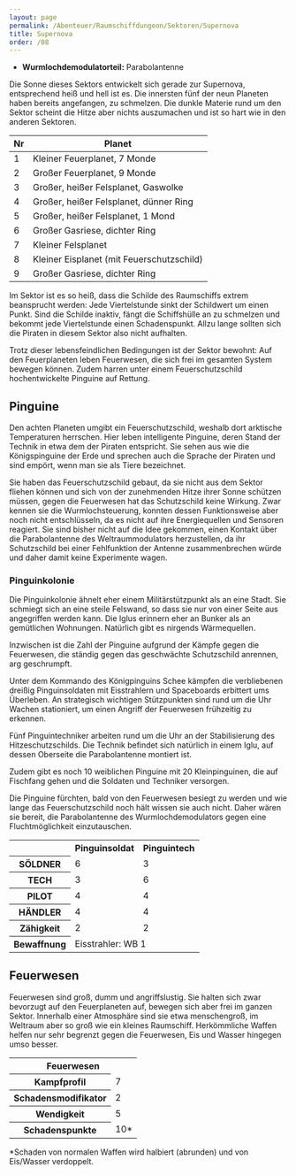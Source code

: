 ```yaml
---
layout: page
permalink: /Abenteuer/Raumschiffdungeon/Sektoren/Supernova
title: Supernova
order: /08
---
```


- **Wurmlochdemodulatorteil:** Parabolantenne

Die Sonne dieses Sektors entwickelt sich gerade zur Supernova, entsprechend heiß und hell ist es. Die innersten fünf der neun Planeten haben bereits angefangen, zu schmelzen. Die dunkle Materie rund um den Sektor scheint die Hitze aber nichts auszumachen und ist so hart wie in den anderen Sektoren.

<table>
<thead>
<tr><th>Nr</th><th>Planet</th></tr>
</thead>
<tbody>
<tr><td>1</td><td>Kleiner Feuerplanet, 7 Monde</td></tr>
<tr><td>2</td><td>Großer Feuerplanet, 9 Monde</td></tr>
<tr><td>3</td><td>Großer, heißer Felsplanet, Gaswolke</td></tr>
<tr><td>4</td><td>Großer, heißer Felsplanet, dünner Ring</td></tr>
<tr><td>5</td><td>Großer, heißer Felsplanet, 1 Mond</td></tr>
<tr><td>6</td><td>Großer Gasriese, dichter Ring</td></tr>
<tr><td>7</td><td>Kleiner Felsplanet</td></tr>
<tr><td>8</td><td>Kleiner Eisplanet (mit Feuerschutzschild)</td></tr>
<tr><td>9</td><td>Großer Gasriese, dichter Ring</td></tr>
</tbody>
</table>

Im Sektor ist es so heiß, dass die Schilde des Raumschiffs extrem beansprucht werden: Jede Viertelstunde sinkt der Schildwert um einen Punkt. Sind die Schilde inaktiv, fängt die Schiffshülle an zu schmelzen und bekommt jede Viertelstunde einen Schadenspunkt. Allzu lange sollten sich die Piraten in diesem Sektor also nicht aufhalten.

Trotz dieser lebensfeindlichen Bedingungen ist der Sektor bewohnt: Auf den Feuerplaneten leben Feuerwesen, die sich frei im gesamten System bewegen können. Zudem harren unter einem Feuerschutzschild hochentwickelte Pinguine auf Rettung.

## Pinguine

Den achten Planeten umgibt ein Feuerschutzschild, weshalb dort arktische Temperaturen herrschen. Hier leben intelligente Pinguine, deren Stand der Technik in etwa dem der Piraten entspricht. Sie sehen aus wie die Königspinguine der Erde und sprechen auch die Sprache der Piraten und sind empört, wenn man sie als Tiere bezeichnet.

Sie haben das Feuerschutzschild gebaut, da sie nicht aus dem Sektor fliehen können und sich von der zunehmenden Hitze ihrer Sonne schützen müssen, gegen die Feuerwesen hat das Schutzschild keine Wirkung. Zwar kennen sie die Wurmlochsteuerung, konnten dessen Funktionsweise aber noch nicht entschlüsseln, da es nicht auf ihre Energiequellen und Sensoren reagiert. Sie sind bisher nicht auf die Idee gekommen, einen Kontakt über die Parabolantenne des Weltraummodulators herzustellen, da ihr Schutzschild bei einer Fehlfunktion der Antenne zusammenbrechen würde und daher damit keine Experimente wagen.

### Pinguinkolonie

Die Pinguinkolonie ähnelt eher einem Militärstützpunkt als an eine Stadt. Sie schmiegt sich an eine steile Felswand, so dass sie nur von einer Seite aus angegriffen werden kann. Die Iglus erinnern eher an Bunker als an gemütlichen Wohnungen. Natürlich gibt es nirgends Wärmequellen.

Inzwischen ist die Zahl der Pinguine aufgrund der Kämpfe gegen die Feuerwesen, die ständig gegen das geschwächte Schutzschild anrennen, arg geschrumpft.

Unter dem Kommando des Königpinguins Schee kämpfen die verbliebenen dreißig Pinguinsoldaten mit Eisstrahlern und Spaceboards erbittert ums Überleben. An strategisch wichtigen Stützpunkten sind rund um die Uhr Wachen stationiert, um einen Angriff der Feuerwesen frühzeitig zu erkennen.

Fünf Pinguintechniker arbeiten rund um die Uhr an der Stabilisierung des Hitzeschutzschilds. Die Technik befindet sich natürlich in einem Iglu, auf dessen Oberseite die Parabolantenne montiert ist.

Zudem gibt es noch 10 weiblichen Pinguine mit 20 Kleinpinguinen, die auf Fischfang gehen und die Soldaten und Techniker versorgen.

Die Pinguine fürchten, bald von den Feuerwesen besiegt zu werden und wie lange das Feuerschutzschild noch hält wissen sie auch nicht. Daher wären sie bereit, die Parabolantenne des Wurmlochdemodulators gegen eine Fluchtmöglichkeit einzutauschen.

<table>
<tbody>
<tr><th> </th><th>Pinguinsoldat</th><th>Pinguintech</th></tr>
<tr><th>SÖLDNER</th><td>6</td><td>3</td></tr>
<tr><th>TECH</th><td>3</td><td>6</td></tr>
<tr><th>PILOT</th><td>4</td><td>4</td></tr>
<tr><th>HÄNDLER</th><td>4</td><td>4</td></tr>
<tr><th>Zähigkeit</th><td>2</td><td>2</td></tr>
<tr><th>Bewaffnung</th><td colspan="2">Eisstrahler: WB 1</td></tr>
</tbody>
</table>

## Feuerwesen

Feuerwesen sind groß, dumm und angriffslustig. Sie halten sich zwar bevorzugt auf den Feuerplaneten auf, bewegen sich aber frei im ganzen Sektor. Innerhalb einer Atmosphäre sind sie etwa menschengroß, im Weltraum aber so groß wie ein kleines Raumschiff. Herkömmliche Waffen helfen nur sehr begrenzt gegen die Feuerwesen, Eis und Wasser hingegen umso besser.

<table>
<tbody>
<tr><th colspan="2">Feuerwesen</th></tr>
<tr><th>Kampfprofil</th><td>7</td></tr>
<tr><th>Schadensmodifikator</th><td>2</td></tr>
<tr><th>Wendigkeit</th><td>5</td></tr>
<tr><th>Schadenspunkte</th><td>10*</td></tr>
</tbody>
</table>

*Schaden von normalen Waffen wird halbiert (abrunden) und von Eis/Wasser verdoppelt.
